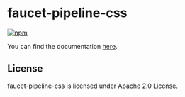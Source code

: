 # faucet-pipeline-css
[![npm](https://img.shields.io/npm/v/faucet-pipeline-css.svg)](https://www.npmjs.com/package/faucet-pipeline-css)

You can find the documentation [here](http://www.faucet-pipeline.org/css).

## License

faucet-pipeline-css is licensed under Apache 2.0 License.
